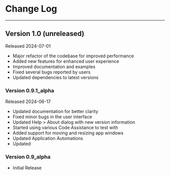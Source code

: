 # Change Log

---

## Version 1.0 (unreleased)

Released 2024-07-01

- Major refactor of the codebase for improved performance
- Added new features for enhanced user experience
- Improved documentation and examples
- Fixed several bugs reported by users
- Updated dependencies to latest versions

### Version 0.9.1_alpha

Released 2024-06-17

- Updated documentation for better clarity
- Fixed minor bugs in the user interface
- Updated Help > About dialog with new version information
- Started using various Code Assistance to test with
- Added support for moving and resizing app windows
- Updated Application Automations
- Updated 

### Version 0.9_alpha

- Initial Release

